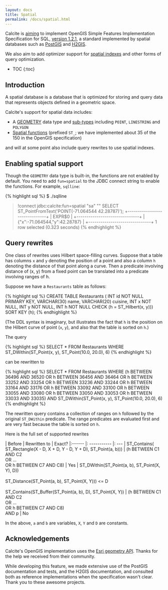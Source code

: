 ```yaml
---
layout: docs
title: Spatial
permalink: /docs/spatial.html
---
```

<!--
{% comment %}
Licensed to the Apache Software Foundation (ASF) under one or more
contributor license agreements.  See the NOTICE file distributed with
this work for additional information regarding copyright ownership.
The ASF licenses this file to you under the Apache License, Version 2.0
(the "License"); you may not use this file except in compliance with
the License.  You may obtain a copy of the License at

http://www.apache.org/licenses/LICENSE-2.0

Unless required by applicable law or agreed to in writing, software
distributed under the License is distributed on an "AS IS" BASIS,
WITHOUT WARRANTIES OR CONDITIONS OF ANY KIND, either express or implied.
See the License for the specific language governing permissions and
limitations under the License.
{% endcomment %}
-->

Calcite is [aiming](https://issues.apache.org/jira/browse/CALCITE-1968) to implement
OpenGIS Simple Features Implementation Specification for SQL,
[version 1.2.1](http://www.opengeospatial.org/standards/sfs),
a standard implemented by spatial databases such as
[PostGIS](https://postgis.net/)
and [H2GIS](http://www.h2gis.org/).

We also aim to add optimizer support for
[spatial indexes](https://issues.apache.org/jira/browse/CALCITE-1861)
and other forms of query optimization.

* TOC
{:toc}

## Introduction

A spatial database is a database that is optimized for storing and query data
that represents objects defined in a geometric space.

Calcite's support for spatial data includes:

* A [GEOMETRY](reference.html#data-types) data type and
  [sub-types](reference.html#spatial-types) including `POINT`, `LINESTRING`
  and `POLYGON`
* [Spatial functions](reference.html#spatial-functions) (prefixed `ST_`;
  we have implemented about 35 of the 150 in the OpenGIS specification)

and will at some point also include query rewrites to use spatial indexes.

## Enabling spatial support

Though the `GEOMETRY` data type is built-in, the functions are not enabled by
default. You need to add `fun=spatial` to the JDBC connect string to enable
the functions. For example, `sqlline`:

{% highlight sql %}
$ ./sqlline
> !connect jdbc:calcite:fun=spatial "sa" ""
SELECT ST_PointFromText('POINT(-71.064544 42.28787)');
+-------------------------------+
| EXPR$0                        |
+-------------------------------+
| {"x":-71.064544,"y":42.28787} |
+-------------------------------+
1 row selected (0.323 seconds)
{% endhighlight %}

## Query rewrites

One class of rewrites uses Hilbert space-filling curves. Suppose that a table
has columns `x` and `y` denoting the position of a point and also a column `h`
denoting the distance of that point along a curve. Then a predicate involving
distance of (x, y) from a fixed point can be translated into a predicate
involving ranges of h.

Suppose we have a `Restaurants` table as follows:

{% highlight sql %}
CREATE TABLE Restaurants (
  INT id NOT NULL PRIMARY KEY,
  VARCHAR(30) name,
  VARCHAR(20) cuisine,
  INT x NOT NULL,
  INT y NOT NULL,
  INT h  NOT NULL CHECK (h = ST_Hilbert(x, y)))
SORT KEY (h);
{% endhighlight %}

(The DDL syntax is imaginary, but illustrates the fact that `h` is the position
on the Hilbert curve of point (`x`, `y`), and also that the table is sorted on
`h`.)

The query

{% highlight sql %}
SELECT *
FROM Restaurants
WHERE ST_DWithin(ST_Point(x, y), ST_Point(10.0, 20.0), 6)
{% endhighlight %}

can be rewritten to

{% highlight sql %}
SELECT *
FROM Restaurants
WHERE (h BETWEEN 36496 AND 36520
    OR h BETWEEN 36456 AND 36464
    OR h BETWEEN 33252 AND 33254
    OR h BETWEEN 33236 AND 33244
    OR h BETWEEN 33164 AND 33176
    OR h BETWEEN 33092 AND 33100
    OR h BETWEEN 33055 AND 33080
    OR h BETWEEN 33050 AND 33053
    OR h BETWEEN 33033 AND 33035)
AND ST_DWithin(ST_Point(x, y), ST_Point(10.0, 20.0), 6)
{% endhighlight %}

The rewritten query contains a collection of ranges on `h` followed by the
original `ST_DWithin` predicate. The range predicates are evaluated first and
are very fast because the table is sorted on `h`.

Here is the full set of supported rewrites

| Before | Rewritten to | Exact?
|:------ |: ----------- |: ---
| ST_Contains(&#8203;ST_Rectangle(&#8203;X - D, X + D, Y - D, Y + D), ST_Point(a, b))) | (h BETWEEN C1 AND C2<br/>OR ...<br/>OR h BETWEEN C7 AND C8) | Yes
| ST_DWithin(&#8203;ST_Point(a, b), ST_Point(X, Y), D))<br/><br/>ST_Distance(&#8203;ST_Point(a, b), ST_Point(X, Y))) <= D<br/><br/>ST_Contains(&#8203;ST_Buffer(ST_Point(a, b), D), ST_Point(X, Y)) | (h BETWEEN C1 AND C2<br/>OR ...<br/>OR h BETWEEN C7 AND C8)<br/>AND p | No

In the above, `a` and `b` are variables, `X`, `Y` and `D` are constants.

## Acknowledgements

Calcite's OpenGIS implementation uses the
[Esri geometry API](https://github.com/Esri/geometry-api-java). Thanks for the
help we received from their community.

While developing this feature, we made extensive use of the
PostGIS documentation and tests,
and the H2GIS documentation, and consulted both as reference implementations
when the specification wasn't clear. Thank you to these awesome projects.
